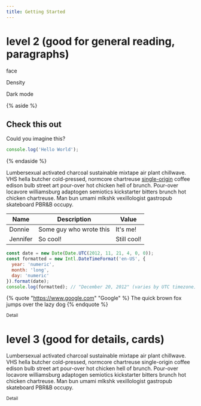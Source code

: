```yaml
---
title: Getting Started
---
```


# level 2 (good for general reading, paragraphs)

<svg-icon>face</svg-icon>

<toggle-range type="range" max="50">Density</toggle-range>

<toggle-range type="checkbox">Dark mode</toggle-range>

<delta-color-accent reference="--feedback_standard_foreground-color"></delta-color-accent>

<delta-color-text reference="--box_standard_foreground-color"></delta-color-text>

{% aside %}
## Check this out

Could you imagine this?

```js
console.log('Hello World');
```

{% endaside %}

Lumbersexual activated charcoal sustainable mixtape air plant chillwave. VHS hella butcher cold-pressed, normcore chartreuse [single-origin](https://google.com) coffee edison bulb street art pour-over hot chicken hell of brunch. Pour-over locavore williamsburg adaptogen semiotics kickstarter bitters brunch hot chicken chartreuse. Man bun umami mlkshk vexillologist gastropub skateboard PBR&B occupy.

| Name | Description | Value |
| ---- | ----------- | ----- |
| Donnie | Some guy who wrote this | It's me! |
| Jennifer | So cool! | Still cool! |

```js
const date = new Date(Date.UTC(2012, 11, 21, 4, 0, 0));
const formatted = new Intl.DateTimeFormat('en-US', {
  year: 'numeric',
  month: 'long',
  day: 'numeric'
}).format(date);
console.log(formatted); // "December 20, 2012" (varies by UTC timezone)
```

{% quote "https://www.google.com" "Google" %}
The quick brown fox jumps over the lazy dog
{% endquote %}

<small>Detail</small>

<div data-density-shift>

  # level 3 (good for details, cards)

  Lumbersexual activated charcoal sustainable mixtape air plant chillwave. VHS hella butcher cold-pressed, normcore chartreuse single-origin coffee edison bulb street art pour-over hot chicken hell of brunch. Pour-over locavore williamsburg adaptogen semiotics kickstarter bitters brunch hot chicken chartreuse. Man bun umami mlkshk vexillologist gastropub skateboard PBR&B occupy.

  <small>Detail</small>

</div>